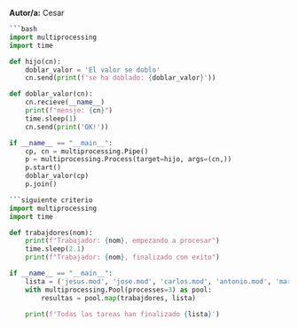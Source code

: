 **Autor/a:** Cesar

```python
```bash
import multiprocessing
import time

def hijo(cn):
    doblar_valor = 'El valor se doblo'
    cn.send(print(f'se ha doblado: {doblar_valor}'))

def doblar_valor(cn):
    cn.recieve(__name__)
    print(f"mensje: {cn}")
    time.sleep(1)
    cn.send(print('OK!'))

if __name__ == "__main__":
    cp, cn = multiprocessing.Pipe()
    p = multiprocessing.Process(target=hijo, args=(cn,))
    p.start()
    doblar_valor(cp)
    p.join()

```siguiente criterio
import multiprocessing
import time

def trabajdores(nom):
    print(f"Trabajador: {nom}, empezando a procesar")
    time.sleep(2.1)
    print(f"Trabajador: {nom}, finalizado con exito")

if __name__ == "__main__":
    lista = ('jesus.mod', 'jose.mod', 'carlos.mod', 'antonio.mod', 'mariano.mod')
    with multiprocessing.Pool(processes=3) as pool:
        resultas = pool.map(trabajdores, lista)

    print(f'Todas las tareas han finalizado {lista}')
